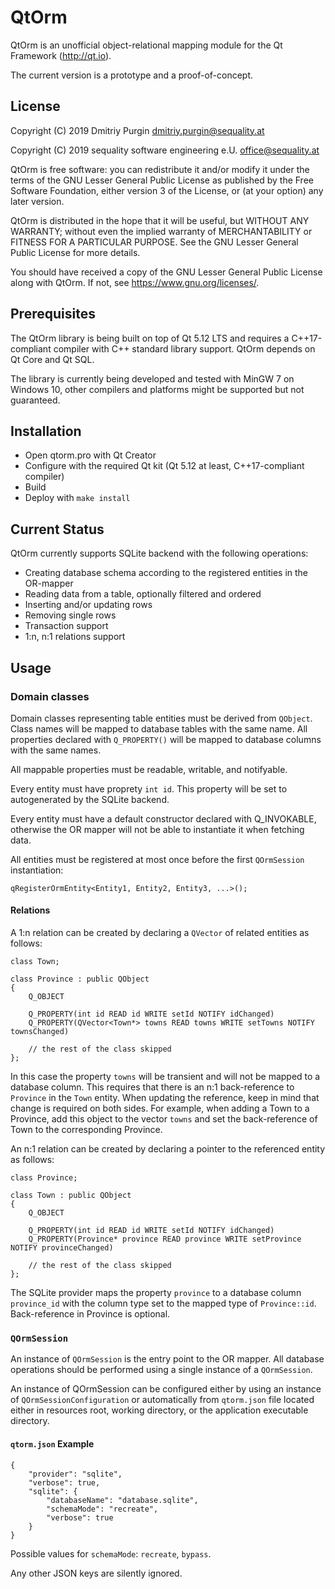 # QtOrm

QtOrm is an unofficial object-relational mapping module for the Qt Framework (http://qt.io).

The current version is a prototype and a proof-of-concept. 

## License

Copyright (C) 2019 Dmitriy Purgin <dmitriy.purgin@sequality.at>

Copyright (C) 2019 sequality software engineering e.U. <office@sequality.at>

QtOrm is free software: you can redistribute it and/or modify it under the terms of the GNU Lesser 
General Public License as published by the Free Software Foundation, either version 3 of the 
License, or (at your option) any later version.

QtOrm is distributed in the hope that it will be useful, but WITHOUT ANY WARRANTY; without even the 
implied warranty of MERCHANTABILITY or FITNESS FOR A PARTICULAR PURPOSE.  See the GNU Lesser General
Public License for more details.

You should have received a copy of the GNU Lesser General Public License
along with QtOrm.  If not, see <https://www.gnu.org/licenses/>.

## Prerequisites

The QtOrm library is being built on top of Qt 5.12 LTS and requires a C++17-compliant compiler with C++
 standard library support. QtOrm depends on Qt Core and Qt SQL. 

The library is currently being developed and tested with MinGW 7 on Windows 10, other compilers and
platforms might be supported but not guaranteed.

## Installation

* Open qtorm.pro with Qt Creator
* Configure with the required Qt kit (Qt 5.12 at least, C++17-compliant compiler)
* Build 
* Deploy with `make install`

## Current Status

QtOrm currently supports SQLite backend with the following operations:

* Creating database schema according to the registered entities in the OR-mapper
* Reading data from a table, optionally filtered and ordered
* Inserting and/or updating rows
* Removing single rows
* Transaction support
* 1:n, n:1 relations support 

## Usage

### Domain classes 

Domain classes representing table entities must be derived from `QObject`. Class names will be mapped 
to database tables with the same name. All properties declared with `Q_PROPERTY()` will be mapped 
to database columns with the same names.

All mappable properties must be readable, writable, and notifyable. 

Every entity must have proprety `int id`. This property will be set to autogenerated by the 
SQLite backend. 

Every entity must have a default constructor declared with Q_INVOKABLE, otherwise the OR mapper will 
not be able to instantiate it when fetching data. 

All entities must be registered at most once before the first `QOrmSession` instantiation: 

```
qRegisterOrmEntity<Entity1, Entity2, Entity3, ...>();
```

#### Relations 

A 1:n relation can be created by declaring a `QVector` of related entities as follows: 

```
class Town;

class Province : public QObject
{
    Q_OBJECT 
    
    Q_PROPERTY(int id READ id WRITE setId NOTIFY idChanged)
    Q_PROPERTY(QVector<Town*> towns READ towns WRITE setTowns NOTIFY townsChanged)
    
    // the rest of the class skipped
};
```

In this case the property `towns` will be transient and will not be mapped to a database column.
This requires that there is an n:1 back-reference to `Province` in the `Town` entity. When updating 
the reference, keep in mind that change is required on both sides. For example, when adding a Town 
to a Province, add this object to the vector `towns` and set the back-reference of Town to the 
corresponding Province.

An n:1 relation can be created by declaring a pointer to the referenced entity as follows: 

```
class Province; 

class Town : public QObject
{
    Q_OBJECT
    
    Q_PROPERTY(int id READ id WRITE setId NOTIFY idChanged)
    Q_PROPERTY(Province* province READ province WRITE setProvince NOTIFY provinceChanged)
    
    // the rest of the class skipped
};
```

The SQLite provider maps the property `province` to a database column `province_id` with the column 
type set to the mapped type of `Province::id`. Back-reference in Province is optional. 

### `QOrmSession` 

An instance of `QOrmSession` is the entry point to the OR mapper. All database operations should be 
performed using a single instance of a `QOrmSession`.

An instance of QOrmSession can be configured either by using an instance of `QOrmSessionConfiguration`
or automatically from `qtorm.json` file located either in resources root, working directory, or 
the application executable directory.

#### `qtorm.json` Example

```
{
    "provider": "sqlite",
    "verbose": true, 
    "sqlite": {
        "databaseName": "database.sqlite",
        "schemaMode": "recreate",
        "verbose": true
    }
}
```

Possible values for `schemaMode`: `recreate`, `bypass`.

Any other JSON keys are silently ignored.